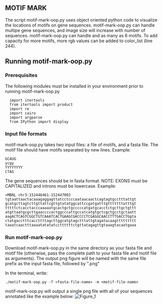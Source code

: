 ## MOTIF MARK

The script motif-mark-oop.py uses object oriented python code to visualize the locations of motifs on gene sequences. 
motif-mark-oop.py can handle multipe gene sequences, and image size will increase with number of sequences. motif-mark-oop.py can handle and as many as 6 motifs. To add capacity for more motifs, more rgb values can be added to color_list (line 244).

## Running motif-mark-oop.py

### Prerequisites
The following modules must be installed in your environment prior to running motif-mark-oop.py 

```
  import itertools
  from itertools import product
  import re
  import cairo
  import argparse
  from IPython import display
```

### Input file formats

motif-mark-oop.py takes two input files: a file of motifs, and a fasta file.
The motif file should have motifs separated by new lines. Example:
```
GCAUG
ycgy
YYYYYYYY
CTAG
```

The gene sequences should be in fasta format. NOTE: EXONS must be CAPITALIZED and introns must be lowercase. Example:
```
>MBNL chr3:152446461-152447003 
tgtaattaactacaaagaggagttatcctcccaataacaactcagtagtgcctttattgt
gcatgcttagtcttgttattcgttgtatatggcattccgatgatttgtttttttatttgt
tttttctcacctacccaaaaatgcactgctgcccccatgatgcacctctgcttgctgttt
atgttaatgcgcttgaaccccactggcccattgccatcatgtgctcgctgcctgctaatt
aagACTCAGTCGGCTGTCAAATCACTGAAGCGACCCCTCGAGGCAACCTTTGACCTGgta
ctatgacctttcaccttttagcttggcatgtagctttattgtagatacaagttttttttt
taaatcaactttaaaatatatatccttttttctgttatagagttgtaaagtacaatgaaa
```

### Run motif-mark-oop.py
Download motif-mark-oop.py in the same directory as your fasta file and motif file (otherwise, pass the complete path to your fasta file and motif file as arguments). The output png figure will be named with the same file prefix as the input fasta file, followed by ".png"

In the terminal, write:
```
./motif-mark-oop.py -f <fasta-file-name> -m <motif-file-name>
```

motif-mark-oop.py will output a single png file with all of your sequences annotated like the example below:
![Figure_1](https://user-images.githubusercontent.com/59736592/156443067-f34f3897-0263-456d-91b5-64edeb626d08.png)




